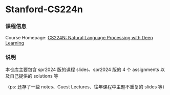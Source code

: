 # Stanford-CS224n
### 课程信息
Course Homepage: [CS224N: Natural Language Processing with Deep Learning](https://cs224n.stanford.edu/)

### 说明
本仓库主要包含 spr2024 版的课程 slides、spr2024 版的 4 个 assignments 以及自己提供的 solutions 等

（ps: 还存了一些 notes、Guest Lectures、往年课程中主题不重复的 slides 等）
